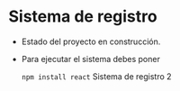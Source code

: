 <h1> Sistema de registro </h1>

- Estado del proyecto en construcción.

- Para ejecutar el sistema debes poner

  ```npm install react```
Sistema de registro 2
